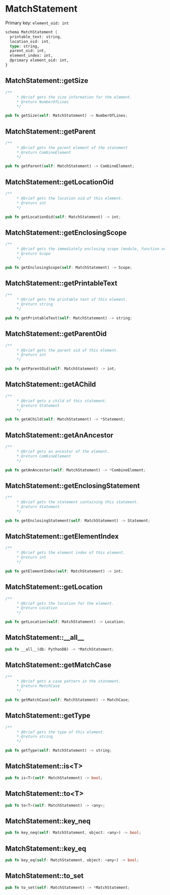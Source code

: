 # MatchStatement

Primary key: `element_oid: int`

```rust
schema MatchStatement {
  printable_text: string,
  location_oid: int,
  type: string,
  parent_oid: int,
  element_index: int,
  @primary element_oid: int,
}
```
## MatchStatement::getSize

```rust
/**
     * @brief gets the size information for the element.
     * @return NumberOfLines
     */
```
```rust
pub fn getSize(self: MatchStatement) -> NumberOfLines;
```
## MatchStatement::getParent

```rust
/**
     * @brief gets the parent element of the statement
     * @return CombineElement 
     */
```
```rust
pub fn getParent(self: MatchStatement) -> CombineElement;
```
## MatchStatement::getLocationOid

```rust
/**
     * @brief gets the location oid of this element.
     * @return int
     */
```
```rust
pub fn getLocationOid(self: MatchStatement) -> int;
```
## MatchStatement::getEnclosingScope

```rust
/**
     * @brief gets the immediately enclosing scope (module, function or class) whose body contains this statement.
     * @return Scope 
     */
```
```rust
pub fn getEnclosingScope(self: MatchStatement) -> Scope;
```
## MatchStatement::getPrintableText

```rust
/**
     * @brief gets the printable text of this element.
     * @return string
     */
```
```rust
pub fn getPrintableText(self: MatchStatement) -> string;
```
## MatchStatement::getParentOid

```rust
/**
     * @brief gets the parent oid of this element.
     * @return int
     */
```
```rust
pub fn getParentOid(self: MatchStatement) -> int;
```
## MatchStatement::getAChild

```rust
/**
     * @brief gets a child of this statement.
     * @return Statement 
     */
```
```rust
pub fn getAChild(self: MatchStatement) -> *Statement;
```
## MatchStatement::getAnAncestor

```rust
/**
     * @brief gets an ancestor of the element.
     * @return CombineElement 
     */
```
```rust
pub fn getAnAncestor(self: MatchStatement) -> *CombineElement;
```
## MatchStatement::getEnclosingStatement

```rust
/**
     * @brief gets the statement containing this statement.
     * @return Statement 
     */
```
```rust
pub fn getEnclosingStatement(self: MatchStatement) -> Statement;
```
## MatchStatement::getElementIndex

```rust
/**
     * @brief gets the element index of this element.
     * @return int
     */
```
```rust
pub fn getElementIndex(self: MatchStatement) -> int;
```
## MatchStatement::getLocation

```rust
/**
     * @brief gets the location for the element.
     * @return Location
     */
```
```rust
pub fn getLocation(self: MatchStatement) -> Location;
```
## MatchStatement::\_\_all\_\_

```rust
pub fn __all__(db: PythonDB) -> *MatchStatement;
```
## MatchStatement::getMatchCase

```rust
/**
     * @brief gets a case pattern in the statement.
     * @return MatchCase 
     */
```
```rust
pub fn getMatchCase(self: MatchStatement) -> MatchCase;
```
## MatchStatement::getType

```rust
/**
     * @brief gets the type of this element.
     * @return string
     */
```
```rust
pub fn getType(self: MatchStatement) -> string;
```
## MatchStatement::is\<T\>

```rust
pub fn is<T>(self: MatchStatement) -> bool;
```
## MatchStatement::to\<T\>

```rust
pub fn to<T>(self: MatchStatement) -> <any>;
```
## MatchStatement::key\_neq

```rust
pub fn key_neq(self: MatchStatement, object: <any>) -> bool;
```
## MatchStatement::key\_eq

```rust
pub fn key_eq(self: MatchStatement, object: <any>) -> bool;
```
## MatchStatement::to\_set

```rust
pub fn to_set(self: MatchStatement) -> *MatchStatement;
```
